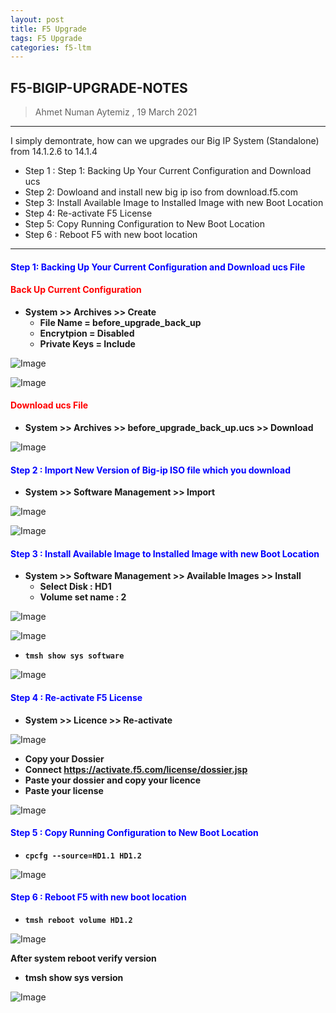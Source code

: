 ```yaml
---
layout: post
title: F5 Upgrade
tags: F5 Upgrade
categories: f5-ltm
---
```


## F5-BIGIP-UPGRADE-NOTES

> Ahmet Numan Aytemiz , 19 March 2021

---

I simply demontrate, how can we upgrades our Big IP System (Standalone) from 14.1.2.6 to 14.1.4

- Step 1 : Step 1: Backing Up Your Current Configuration and Download ucs
- Step 2:  Dowloand and install new big ip iso from download.f5.com
- Step 3: Install Available Image to Installed Image with new Boot Location
- Step 4:  Re-activate F5 License
- Step 5: Copy Running Configuration to New Boot Location
- Step 6 : Reboot F5 with new boot location

---
#### <span style="color:blue">Step 1: Backing Up Your Current Configuration and Download ucs File</span>

#### <span style="color:red"> Back Up Current Configuration </span>

- **System >> Archives >> Create**
  - **File Name = before_upgrade_back_up**
  - **Encrytpion = Disabled**
  - **Private Keys = Include**
  
![Image](/img/new_archive.PNG)

![Image](/img/success.PNG)

#### <span style="color:red"> Download ucs File </span>

- **System >> Archives >> before_upgrade_back_up.ucs >> Download**

![Image](/img/download.PNG)

#### <span style="color:blue"> Step 2 : Import New Version of Big-ip ISO file which you download </span>

- **System >> Software Management >> Import**

![Image](/img/import.PNG)

![Image](/img/success2.PNG)

#### <span style="color:blue"> Step 3 : Install Available Image to Installed Image with new Boot Location</span>

- **System >> Software Management >> Available Images >> Install**
  - **Select Disk : HD1**
  - **Volume set name : 2**

![Image](/img/installsoftware.PNG)

![Image](/img/imagelist.PNG)

- **`tmsh show sys software`**

![Image](/img/showsoftware.PNG)

#### <span style="color:blue"> Step 4 : Re-activate F5 License</span>

- **System >> Licence >> Re-activate**

![Image](/img/reactivate.PNG)

- **Copy your Dossier**
- **Connect https://activate.f5.com/license/dossier.jsp**
- **Paste your dossier and copy your licence**
- **Paste your license**

![Image](/img/dossier.PNG)

#### <span style="color:blue"> Step 5 : Copy Running Configuration to New Boot Location</span>

- **`cpcfg --source=HD1.1 HD1.2`**

![Image](/img/copycfg.PNG)

#### <span style="color:blue"> Step 6 : Reboot F5 with new boot location</span>

- **`tmsh reboot volume HD1.2`**

![Image](/img/REBOOT.PNG)

**After system reboot verify version**

- **tmsh show sys version**

![Image](/img/versiyon.PNG)



